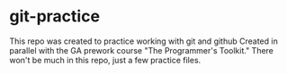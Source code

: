 # git-practice
This repo was created to practice working with git and github
Created in parallel with the GA prework course "The Programmer's Toolkit."
There won't be much in this repo, just a few practice files.
